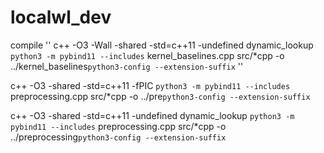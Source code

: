 # localwl_dev

compile 
''
c++ -O3 -Wall -shared -std=c++11 -undefined dynamic_lookup `python3 -m pybind11 --includes`  kernel_baselines.cpp src/*cpp -o ../kernel_baselines`python3-config --extension-suffix`
''

c++ -O3  -shared -std=c++11 -fPIC `python3 -m pybind11 --includes`  preprocessing.cpp src/*cpp -o ../pre`python3-config --extension-suffix`






 c++ -O3 -shared -std=c++11 -undefined dynamic_lookup `python3 -m pybind11 --includes`  preprocessing.cpp src/*cpp -o ../preprocessing`python3-config --extension-suffix`
